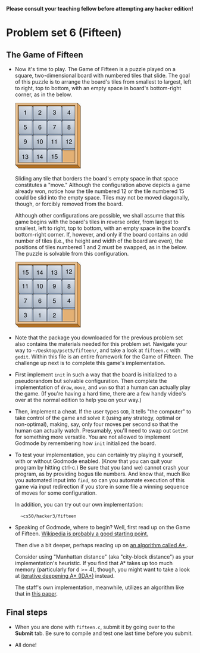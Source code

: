 **Please consult your teaching fellow before attempting any hacker edition!**

# Problem set 6 (Fifteen)

## The Game of Fifteen

* Now it's time to play. The Game of Fifteen is a puzzle played on a square, two-dimensional board with numbered tiles that slide. The goal of this puzzle is to arrange the board's tiles from smallest to largest, left to right, top to bottom, with an empty space in board's bottom-right corner, as in the below.
  
  ![Solved game of fifteen board](31.png)
  
  Sliding any tile that borders the board's empty space in that space constitutes a "move." Although the configuration above depicts a game already won, notice how the tile numbered 12 or the tile numbered 15 could be slid into the empty space. Tiles may not be moved diagonally, though, or forcibly removed from the board.

  Although other configurations are possible, we shall assume that this game begins with the board's tiles in reverse order, from largest to smallest, left to right, top to bottom, with an empty space in the board's bottom-right corner. If, however, and only if the board contains an odd number of tiles (i.e., the height and width of the board are even), the positions of tiles numbered 1 and 2 must be swapped, as in the below. The puzzle is solvable from this configuration.
  
  ![Unsolved game of fifteen board](32.png)
  
* Note that the package you downloaded for the previous problem set also contains the materials needed for this problem set. Navigate your way to `~/Desktop/pset5/fifteen/`, and take a look at `fifteen.c` with `gedit`. Within this file is an entire framework for the Game of Fifteen. The challenge up next is to complete this game's implementation.

* First implement `init` in such a way that the board is initialized to a pseudorandom but solvable configuration. Then complete the implementation of `draw`, `move`, and `won` so that a human can actually play the game. (If you're having a hard time, there are a few handy video's over at the normal edition to help you on your way.)

* Then, implement a cheat. If the user types `GOD`, it tells "the computer" to take control of the game and solve it (using any strategy, optimal or non-optimal), making, say, only four moves per second so that the human can actually watch. Presumably, you'll need to swap out `GetInt` for something more versatile. You are not allowed to implement Godmode by remembering how `init` initialized the board.

* To test your implementation, you can certainly try playing it yourself, with or without Godmode enabled. (Know that you can quit your program by hitting ctrl-c.) Be sure that you (and we) cannot crash your program, as by providing bogus tile numbers. And know that, much like you automated input into `find`, so can you automate execution of this game via input redirection if you store in some file a winning sequence of moves for some configuration.
  
  In addition, you can try out our own implementation:

		~cs50/hacker3/fifteen

* Speaking of Godmode, where to begin? Well, first read up on the Game of Fifteen. [Wikipedia is probably a good starting point.](http://en.wikipedia.org/wiki/N-puzzle)
  
  Then dive a bit deeper, perhaps reading up on [an algorithm called A* ](http://en.wikipedia.org/wiki/A*_search_algorithm).

  Consider using "Manhattan distance" (aka "city-block distance") as your implementation's heuristic. If you find that A* takes up too much memory (particularly for d >= 4), though, you might want to take a look at [iterative deepening A* (IDA*)](http://webdocs.cs.ualberta.ca/~tony/RecentPapers/pami94.pdf) instead.

  The staff's own implementation, meanwhile, utilizes an algorithm like that in [this paper](http://larc.unt.edu/ian/pubs/saml.pdf).

## Final steps

* When you are done with `fifteen.c`, submit it by going over to the **Submit** tab. Be sure to compile and test one last time before you submit.

* All done!
